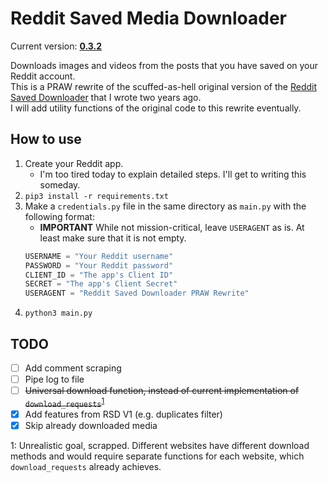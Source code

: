 # Reddit Saved Media Downloader
Current version: [**0.3.2**](CHANGELOG.md)

Downloads images and videos from the posts that you have saved on your Reddit account.<br>
This is a PRAW rewrite of the scuffed-as-hell original version of the [Reddit Saved Downloader](https://github.com/goonmandu/saved_downloader) that I wrote two years ago.<br>
I will add utility functions of the original code to this rewrite eventually.

## How to use
1. Create your Reddit app.
    - I'm too tired today to explain detailed steps. I'll get to writing this someday.
2. `pip3 install -r requirements.txt`
3. Make a `credentials.py` file in the same directory as `main.py` with the following format:
    - **IMPORTANT** While not mission-critical, leave `USERAGENT` as is. At least make sure that it is not empty.
    ```py
    USERNAME = "Your Reddit username"
    PASSWORD = "Your Reddit password"
    CLIENT_ID = "The app's Client ID"
    SECRET = "The app's Client Secret"
    USERAGENT = "Reddit Saved Downloader PRAW Rewrite"
    ```
4. `python3 main.py`

## TODO
- [ ] Add comment scraping
- [ ] Pipe log to file
- [ ] <strike>Universal download function, instead of current implementation of `download_requests`</strike><sup>[1](#footnote_1)</sup>
- [x] Add features from RSD V1 (e.g. duplicates filter)
- [x] Skip already downloaded media

<a name="footnote_1">1</a>: Unrealistic goal, scrapped. Different websites have different download methods and would require separate functions for each website, which `download_requests` already achieves.